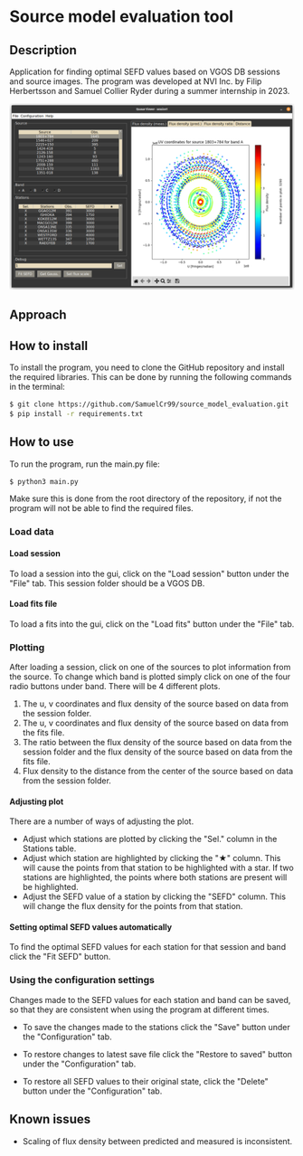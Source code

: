 # Source model evaluation tool

## Description
Application for finding optimal SEFD values based on VGOS DB sessions and source images. 
The program was developed at NVI Inc. by Filip Herbertsson and Samuel Collier 
Ryder during a summer internship in 2023.


![](images/gui_image.png "Image of the GUI")


## Approach

## How to install

To install the program, you need to clone the GitHub repository and install the 
required libraries. This can be done by running the following commands in the terminal:

```bash
$ git clone https://github.com/SamuelCr99/source_model_evaluation.git
$ pip install -r requirements.txt
```

## How to use
To run the program, run the main.py file: 

```bash
$ python3 main.py
```

Make sure this is done from the root directory of the repository, if not the program will not be able to find the required files.

### Load data

#### Load session 
To load a session into the gui, click on the "Load session" button under the "File"
tab. This session folder should be a VGOS DB.  

#### Load fits file
To load a fits into the gui, click on the "Load fits" button under the "File"
tab. 

### Plotting
After loading a session, click on one of the sources to plot information from the
source. To change which band is plotted simply click on one of the four radio 
buttons under band. There will be 4 different plots. 

1. The u, v coordinates and flux density of the source based on data from the session
folder. 
2. The u, v coordinates and flux density of the source based on data from the fits
file.
3. The ratio between the flux density of the source based on data from the session
folder and the flux density of the source based on data from the fits file.  
4. Flux density to the distance from the center of the source based on data from the
session folder.

#### Adjusting plot
There are a number of ways of adjusting the plot. 


- Adjust which stations are plotted by clicking the "Sel." column in the Stations
table.
- Adjust which station are highlighted by clicking the "★" column. This will cause
the points from that station to be highlighted with a star. If two stations are 
highlighted, the points where both stations are present will be highlighted.   
- Adjust the SEFD value of a station by clicking the "SEFD" column. This will change
the flux density for the points from that station. 

#### Setting optimal SEFD values automatically 
To find the optimal SEFD values for each station for that session and band click 
the "Fit SEFD" button. 

### Using the configuration settings

Changes made to the SEFD values for each station and band can be saved, so that they are consistent when using the program at different times.

* To save the changes made to the stations click the "Save" button under the
"Configuration" tab.

* To restore changes to latest save file click the "Restore to saved" button under
the "Configuration" tab.

* To restore all SEFD values to their original state, click the "Delete" button under
the "Configuration" tab.

## Known issues
* Scaling of flux density between predicted and measured is inconsistent. 
